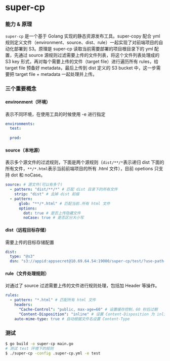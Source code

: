 # super-cp

### 能力 & 原理

`super-cp` 是一个基于 Golang 实现的静态资源发布工具。super-copy 配合 yml 规则定义文件（environment、source、dist、rule）一起实现了对前端项目的自动化部署到 S3。原理是 super-cp 读取当前需要部署的项目根目录下的 yml 配置，先通过 source 源规则过滤需要上传的文件列表，将这个文件列表处理成的 S3 key 形式，再对每个需要上传的文件（target file）进行遍历所有 rules，给 target file 预备好 metadata，最后上传到 dist 定义的 S3 bucket 中，这一步需要把 target file + metadata 一起处理并上传。

### 三个重要概念

#### environment（环境）

表示不同环境，在使用工具的时候使用 -e 进行指定

```yaml
environments:
  test:
  
  prod:
```

#### source（本地源）

表示多个源文件的过滤规则，下面是两个源规则（`dist/**/*`表示递归 dist 下面的所有文件，`**/*.html`表示当前前端项目的所有 .html 文件），目前 opetions 只支持 dot 和 noCase。

```yaml
source: # 源文件(可以有多个)
  - pattern: "dist/**/*" # 匹配 dist 目录下的所有文件
    strip: "dist" # 去掉 dist 前缀
  - pattern:
      glob: "**/*.html" # 匹配当前.所有 html 文件
      options:
        dot: true # 是否上传隐藏文件
        noCase: true # 是否区分大小写
```

#### dist（远程目标存储）

需要上传的目标存储配置

```yaml
dist:
  type: "@s3"
  dsn: "s3://appid:appsecret@10.69.64.54:19000/super-cp/test/?use-path-style=true&protocol=http"
```

#### rule（文件处理规则）

对通过了 source 过滤需要上传的文件进行规则处理，包括加 Header 等操作。

```yaml
rules:
  - pattern: "*.html" # 匹配所有 html 文件
    headers:
      "Cache-Control": "public, max-age=60" # 设置缓存控制，60 秒后过期
      "Content-Disposition": "inline" # 设置 Content-Disposition 为 inline
    auto-mime-type: true # 自动根据文件名设置 Content-Type
```

### 测试

```bash
$ go build -o super-cp main.go
# 测试 test 环境下的规则
$ ./super-cp -config .super-cp.yml -e test
```